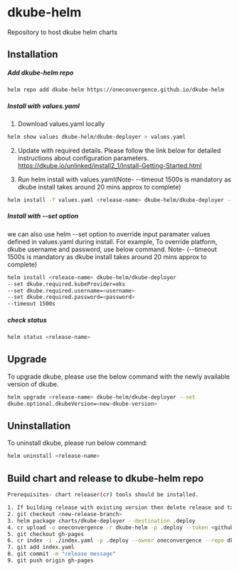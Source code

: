 # dkube-helm
Repository to host dkube helm charts

## Installation
##### Add dkube-helm repo
```bash
helm repo add dkube-helm https://oneconvergence.github.io/dkube-helm
```
##### Install with values.yaml
1. Download values.yaml locally
```bash
helm show values dkube-helm/dkube-deployer > values.yaml
```
2. Update with required details. Please follow the link below for detailed instructions about configuration parameters.
https://dkube.io/unlinked/install2_1/Install-Getting-Started.html

3. Run helm install with values.yaml(Note- --timeout 1500s is mandatory as dkube install takes around 20 mins approx to complete)
```bash
helm install -f values.yaml <release-name> dkube-helm/dkube-deployer --timeout 1500s
```	

##### Install with --set option
we can also use helm --set option to override input paramater values defined in values.yaml during install.
For example, To override platform, dkube username and password, use below command.
Note- (--timeout 1500s is mandatory as dkube install takes around 20 mins approx to complete)
```bash
helm install <release-name> dkube-helm/dkube-deployer
--set dkube.required.kubeProvider=eks
--set dkube.required.username=<username>
--set dkube.required.password=<password>
--timeout 1500s
```

##### check status
```bash
helm status <release-name>
```

## Upgrade
To upgrade dkube, please use the below command with the newly available version of dkube.
```bash
helm upgrade <release-name> dkube-helm/dkube-deployer --set 
dkube.optional.dkubeVersion=<new-dkube-version>
```

## Uninstallation
To uninstall dkube, please run below command:
```bash
helm uninstall <release-name>
```

## Build chart and release to dkube-helm repo
```bash
Prerequisites- chart releaser(cr) tools should be installed.

1. If building release with existing version then delete release and tag from github first.
2. git checkout <new-release-branch>
3. helm package charts/dkube-deployer --destination .deploy
4. cr upload -o oneconvergence -r dkube-helm -p .deploy --token <github-token>
5. git checkout gh-pages
6. cr index -i ./index.yaml -p .deploy --owner oneconvergence --repo dkube-helm
7. git add index.yaml
8. git commit -m "release message"
9. git push origin gh-pages
```
